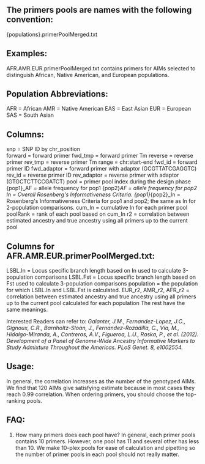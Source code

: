 ## The primers pools are names with the following convention: 

{populations}.primerPoolMerged.txt

## Examples: 
AFR.AMR.EUR.primerPoolMerged.txt contains primers for AIMs selected to distinguish African, Native American, and European populations.

## Population Abbreviations: 
AFR = African 
AMR = Native American
EAS = East Asian
EUR = European
SAS = South Asian

## Columns: 
snp = SNP ID by chr_position  
forward = forward primer
fwd_tmp = forward primer Tm
reverse = reverse primer
rev_tmp = reverse primer Tm
range = chr:start-end
fwd_id = forward primer ID
fwd_adaptor = forward primer with adaptor (GCGTTATCGAGGTC)
rev_id = reverse primer ID
rev_adaptor = reverse primer with adaptor (GTGCTCTTCCGATCT)
pool = primer pool index during the design phase
{pop1}_AF = allele frequency for pop1 
{pop2}_AF = allele frequency for pop2 
In = Overall Rosenberg's Informativeness Criteria. 
{pop1}_{pop2}_In = Rosenberg's Informativeness Criteria for pop1 and pop2; the same as In for 2-population comparisons.
cum_In = cumulative In for each primer pool
poolRank = rank of each pool based on cum_In
r2 = correlation between estimated ancestry and true ancestry using all primers up to the current pool 

## Columns for AFR.AMR.EUR.primerPoolMerged.txt: 
LSBL.In = Locus specific branch length based on In used to calculate 3-population comparisons
LSBL.Fst = Locus specific branch length based on Fst used to calculate 3-population comparisons
population = the population for which LSBL.In and LSBL.Fst is calculated. 
EUR_r2, AMR_r2, AFR_r2 = correlation between estimated ancestry and true ancestry using all primers up to the current pool calculated for each population
The rest have the same meanings. 

Interested Readers can refer to: 
*Galanter, J.M., Fernandez-Lopez, J.C., Gignoux, C.R., Barnholtz-Sloan, J., Fernandez-Rozadilla, C., Via, M., Hidalgo-Miranda, A., Contreras, A.V., Figueroa, L.U., Raska, P., et al. (2012). Development of a Panel of Genome-Wide Ancestry Informative Markers to Study Admixture Throughout the Americas. PLoS Genet. 8, e1002554.*

## Usage:
In general, the correlation increases as the number of the genotyped AIMs. We find that 120 AIMs give satisfying estimate because in most cases they reach 0.99 correlation. When ordering primers, you should choose the top-ranking pools.

## FAQ:
1. How many primers does each pool have? 
In general, each primer pools contains 10 primers. However, one pool has 11 and several other has less than 10. We make 10-plex pools for ease of calculation and pipetting so the number of primer pools in each pool should not really matter. 


